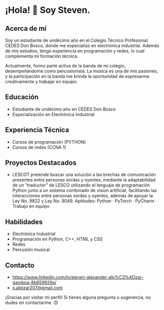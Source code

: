 # ¡Hola! 👋 Soy Steven.

## Acerca de mí

Soy un estudiante de undécimo año en el Colegio Técnico Profesional CEDES Don Bosco, donde me especializo en electrónica industrial. Además de mis estudios, tengo experiencia en programación y redes, lo cual complementa mi formación técnica.

Actualmente, formo parte activa de la banda de mi colegio, desempeñándome como percusionista. La música es una de mis pasiones, y la participación en la banda me brinda la oportunidad de expresarme creativamente y trabajar en equipo.

## Educación

- Estudiante de undécimo año en CEDES Don Bosco
- Especialización en Electrónica Industrial

## Experiencia Técnica

- Cursos de programación (PYTHON)
- Cursos de redes (CCNA 1)

## Proyectos Destacados

- LESCOT pretende buscar una solución a las brechas de comunicación presentes entre personas sordas y oyentes, mediante la adaptabilidad de un “traductor” de LESCO utilizando el lenguaje de programación Python junto a un sistema combinado de vision artificial, facilitando las interacciones entre personas sordas y oyentes, además de apoyar la Ley No. 9822 y Ley No. 9049. Aptitudes: Python · PyTorch · PyCharm · Trabajo en equipo
  
## Habilidades

- Electrónica Industrial
- Programación en Python, C++, HTML y CSS
- Redes
- Percusión musical

## Contacto

- https://www.linkedin.com/in/steven-alexander-alp%C3%ADzar-gamboa-8b659929a/
- s.alpizar207@gmail.com

¡Gracias por visitar mi perfil! Si tienes alguna pregunta o sugerencia, no dudes en contactarme. 😊
